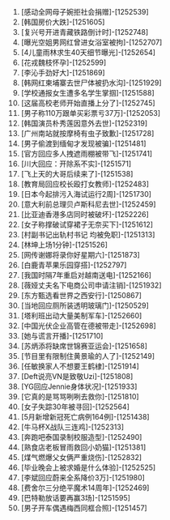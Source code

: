 
1. [感动全网母子婉拒社会捐赠]-[1252539]
1. [韩国房价大跌]-[1251605]
1. [复兴号开进青藏铁路倒计时]-[1252748]
1. [曝光空姐男网红曾进女浴室被拘]-[1252707]
1. [4儿童雨林求生40天细节曝光]-[1252654]
1. [花戎魏枝怀孕]-[1252599]
1. [李沁手劲好大]-[1251869]
1. [韩网红柬埔寨去世尸体被扔水沟]-[1251929]
1. [学校通报女生遭多名学生掌掴]-[1251588]
1. [这届高校老师开始直播上分了]-[1252745]
1. [男子称110万跟单买彩票亏37万]-[1252053]
1. [韩国演员朴秀莲因意外去世]-[1252319]
1. [广州南站就按摩椅有虫子致歉]-[1251728]
1. [男子偷渡到缅甸才发现被骗]-[1251481]
1. [官方回应多人拽遮雨棚被带飞]-[1251741]
1. [川大回应：开除系不实]-[1251571]
1. [飞上天的大哥后续来了]-[1251538]
1. [教育局回应校长殴打女教师]-[1252483]
1. [日本今起排污入海试运行2周]-[1251730]
1. [意大利前总理贝卢斯科尼去世]-[1252459]
1. [比亚迪香港多店同时被破坏]-[1252226]
1. [女子称撑破试穿裙子无奈买下]-[1251612]
1. [村副书记出轨村书记 均被免职]-[1251313]
1. [林坤上场1分钟]-[1251526]
1. [网传谢娜将录你好星期六]-[1251873]
1. [白鹿青苹果乐园穿搭]-[1252797]
1. [我国时隔7年重启对越南送电]-[1252166]
1. [薇娅丈夫名下电商公司申请注销]-[1251932]
1. [东方甄选看世界之西安行]-[1250867]
1. [当地回应厕所装透明玻璃门]-[1250529]
1. [塔利班出动大量美制军车]-[1252660]
1. [中国光伏企业高管在德被带走]-[1252698]
1. [她与谎言开播]-[1251710]
1. [苏炳添将缺席世锦赛亚运会]-[1251658]
1. [节目里有限制住黄景瑜的人了]-[1252149]
1. [任敏换家人不想要王鹤棣]-[1251914]
1. [Deft说亮VN是致敬Uzi]-[1251808]
1. [YG回应Jennie身体状况]-[1251933]
1. [它真的是骂骂咧咧去救你]-[1251810]
1. [女子失踪30年被寻回]-[1252564]
1. [5月新增新冠死亡病例164例]-[1251438]
1. [牛马杯X战队三连鸡]-[1252313]
1. [奔跑吧泰国录制校服造型]-[1252490]
1. [熟食店老板冒雨救回小奶猫]-[1251381]
1. [煤气燃爆父女俩严重烧伤]-[1252832]
1. [毕业晚会上被求婚是什么体验]-[1252525]
1. [李斌回应蔚来全系降价3万]-[1251980]
1. [费舍尔三分绝平魔术14周年]-[1252469]
1. [巴特勒放话要再赢3场]-[1251595]
1. [男子开车偶遇梅西同框合照]-[1251457]